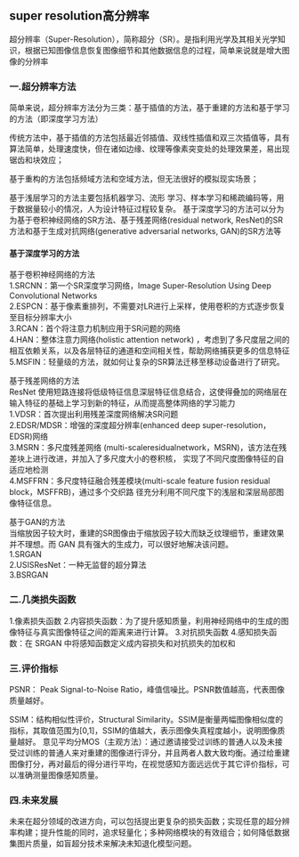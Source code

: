 ## super resolution高分辨率
超分辨率（Super-Resolution），简称超分（SR）。是指利用光学及其相关光学知识，根据已知图像信息恢复图像细节和其他数据信息的过程，简单来说就是增大图像的分辨率

### 一.超分辨率方法
简单来说，超分辨率方法分为三类：基于插值的方法，基于重建的方法和基于学习的方法（即深度学习方法）

传统方法中，基于插值的方法包括最近邻插值、双线性插值和双三次插值等，具有算法简单，处理速度快，但在诸如边缘、纹理等像素突变处的处理效果差，易出现锯齿和块效应；

基于重构的方法包括频域方法和空域方法，但无法很好的模拟现实场景；

基于浅层学习的方法主要包括机器学习、流形 学习、样本学习和稀疏编码等，用于数据量较小的情况，人为设计特征过程较复杂。
基于深度学习的方法可以分为为基于卷积神经网络的SR方法、基于残差网络(residual network, ResNet)的SR方法和基于生成对抗网络(generative adversarial networks, GAN)的SR方法等

#### 基于深度学习的方法
基于卷积神经网络的方法\
1.SRCNN：第一个SR深度学习网络，Image Super-Resolution Using Deep Convolutional Networks\
2.ESPCN：基于像素重排列，不需要对LR进行上采样，使用卷积的方式逐步恢复至目标分辨率大小\
3.RCAN：首个将注意力机制应用于SR问题的网络\
4.HAN：整体注意力网络(holistic attention network) ，考虑到了多尺度层之间的相互依赖关系，以及各层特征的通道和空间相关性，帮助网络捕获更多的信息特征\
5.MSFIN：轻量级的方法，就如何让复杂的SR算法迁移至移动设备进行了研究。

基于残差网络的方法\
ResNet 使用短路连接将低级特征信息深层特征信息结合，这使得叠加的网络层在输入特征的基础上学习到新的特征，从而提高整体网络的学习能力\
1.VDSR：首次提出利用残差深度网络解决SR问题\
2.EDSR/MDSR：增强的深度超分辨率(enhanced deep super-resolution，EDSR)网络\
3.MSRN：多尺度残差网络 (multi-scaleresidualnetwork，MSRN)，该方法在残差块上进行改进，并加入了多尺度大小的卷积核， 实现了不同尺度图像特征的自适应地检测\
4.MSFFRN：多尺度特征融合残差模块(multi-scale feature fusion residual block，MSFFRB)，通过多个交织路 径充分利用不同尺度下的浅层和深层局部图像特征信息。

基于GAN的方法\
当缩放因子较大时，重建的SR图像由于缩放因子较大而缺乏纹理细节，重建效果并不理想。而 GAN 具有强大的生成力，可以很好地解决该问题。\
1.SRGAN\
2.USISResNet：一种无监督的超分算法\
3.BSRGAN

### 二.几类损失函数
1.像素损失函数 2.内容损失函数：为了提升感知质量，利用神经网络中的生成的图像特征与真实图像特征之间的距离来进行计算。 3.对抗损失函数 4.感知损失函数：在 SRGAN 中将感知函数定义成内容损失和对抗损失的加权和

### 三.评价指标
PSNR： Peak Signal-to-Noise Ratio，峰值信噪比。PSNR数值越高，代表图像质量越好。

SSIM：结构相似性评价，Structural Similarity。SSIM是衡量两幅图像相似度的指标，其取值范围为[0,1]，SSIM的值越大，表示图像失真程度越小，说明图像质量越好。
意见平均分MOS（主观方法）：通过邀请接受过训练的普通人以及未接受过训练的普通人来对重建的图像进行评分，并且两者人数大致均衡。通过给重建图像打分，再对最后的得分进行平均，在视觉感知方面远远优于其它评价指标，可以准确测量图像感知质量。

### 四.未来发展
未来在超分领域的改进方向，可以包括提出更复杂的损失函数；实现任意的超分辨率构建；提升性能的同时，追求轻量化；多种网络模块的有效组合；如何降低数据集图片质量，如盲超分技术来解决未知退化模型问题。

